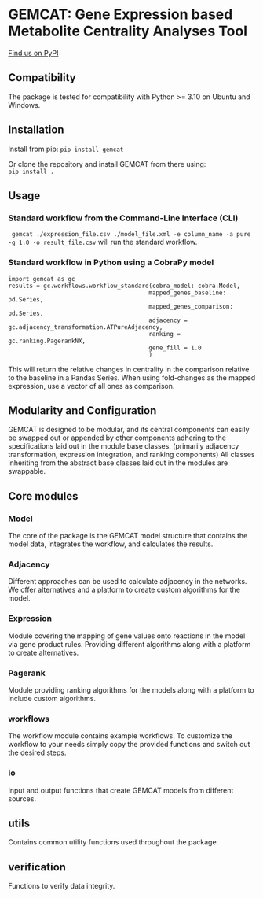 # GEMCAT: Gene Expression based Metabolite Centrality Analyses Tool

[Find us on PyPI](https://pypi.org/project/gemcat/)

## Compatibility
The package is tested for compatibility with Python >= 3.10 on Ubuntu and Windows.

## Installation
Install from pip:
```pip install gemcat```

Or clone the repository and install GEMCAT from there using:  
```pip install .```


## Usage

### Standard workflow from the Command-Line Interface (CLI)
` gemcat ./expression_file.csv ./model_file.xml -e column_name -a pure -g 1.0 -o result_file.csv`
will run the standard workflow.

### Standard workflow in Python using a CobraPy model
```
import gemcat as gc
results = gc.workflows.workflow_standard(cobra_model: cobra.Model,
                                        mapped_genes_baseline: pd.Series,
                                        mapped_genes_comparison: pd.Series,
                                        adjacency = gc.adjacency_transformation.ATPureAdjacency,
                                        ranking = gc.ranking.PagerankNX,
                                        gene_fill = 1.0
                                        )
```
This will return the relative changes in centrality in the comparison relative to the baseline in a Pandas Series.
When using fold-changes as the mapped expression, use a vector of all ones as comparison.

## Modularity and Configuration
GEMCAT is designed to be modular, and its central components can easily be swapped out or appended by other components adhering to the specifications laid out in the module base classes. 
(primarily adjacency transformation, expression integration, and ranking components)
All classes inheriting from the abstract base classes laid out in the modules are swappable.

## Core modules
### Model
The core of the package is the GEMCAT model structure that contains the model data, integrates the workflow, and calculates the results.
### Adjacency
Different approaches can be used to calculate adjacency in the networks.
We offer alternatives and a platform to create custom algorithms for the model.
### Expression
Module covering the mapping of gene values onto reactions in the model via gene product rules.
Providing different algorithms along with a platform to create alternatives.
### Pagerank
Module providing ranking algorithms for the models along with a platform to include custom algorithms.
### workflows
The workflow module contains example workflows.
To customize the workflow to your needs simply copy the provided functions and switch out the desired steps.
### io
Input and output functions that create GEMCAT models from different sources.
## utils
Contains common utility functions used throughout the package.
## verification
Functions to verify data integrity.
